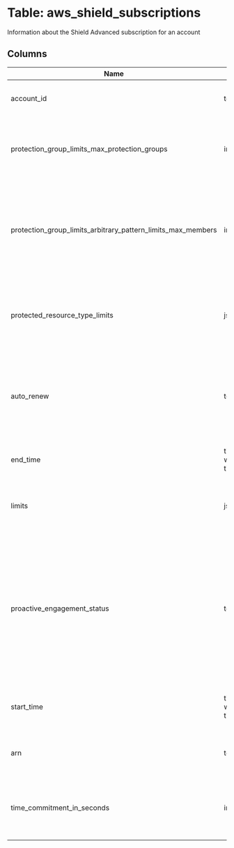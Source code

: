 
# Table: aws_shield_subscriptions
Information about the Shield Advanced subscription for an account
## Columns
| Name        | Type           | Description  |
| ------------- | ------------- | -----  |
|account_id|text|The AWS Account ID of the resource.|
|protection_group_limits_max_protection_groups|integer|The maximum number of protection groups that you can have at one time|
|protection_group_limits_arbitrary_pattern_limits_max_members|integer|The maximum number of resources you can specify for a single arbitrary pattern in a protection group|
|protected_resource_type_limits|jsonb|The maximum number of resource types that you can specify in a protection|
|auto_renew|text|If ENABLED, the subscription will be automatically renewed at the end of the existing subscription period|
|end_time|timestamp without time zone|The date and time your subscription will end|
|limits|jsonb|Specifies how many protections of a given type you can create|
|proactive_engagement_status|text|If ENABLED, the Shield Response Team (SRT) will use email and phone to notify contacts about escalations to the SRT and to initiate proactive customer support|
|start_time|timestamp without time zone|The start time of the subscription, in Unix time in seconds|
|arn|text|The ARN (Amazon Resource Name) of the subscription|
|time_commitment_in_seconds|integer|The length, in seconds, of the Shield Advanced subscription for the account|
